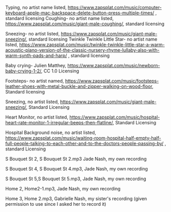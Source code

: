 Typing, no artist name listed, https://www.zapsplat.com/music/computer-keyboard-apple-mac-backspace-delete-button-press-multiple-times/ , standard licensing
Coughing- no artist name listed, https://www.zapsplat.com/music/giant-male-coughing/, standard licensing

Sneezing- no artist listed, https://www.zapsplat.com/music/giant-male-sneezing/, standard licensing
Twinkle Twinkle Little Star- no artist name listed, https://www.zapsplat.com/music/twinkle-twinkle-little-star-a-warm-acoustic-piano-version-of-the-classic-nursery-rhyme-lullaby-also-with-warm-synth-pads-and-harp/ , standard licensing

Baby crying- Julien Matthey, https://www.zapsplat.com/music/newborn-baby-crying-1-2/, CC 1.0 Licensing

Footsteps- no artist named, https://www.zapsplat.com/music/footsteps-leather-shoes-with-metal-buckle-and-zipper-walking-on-wood-floor, Standard licensing

Sneezing, no artist listed, https://www.zapsplat.com/music/giant-male-sneezing/, Standard Licensing

Heart Monitor, no artist listed, https://www.zapsplat.com/music/hospital-heart-rate-monitor-1-irregular-beeps-then-flatline/, Standard Licensing 

Hospital Background noise, no artist listed,  https://www.zapsplat.com/music/waiting-room-hospital-half-empty-half-full-people-talking-to-each-other-and-to-the-doctors-people-passing-by/ , standard Licensing 


S Bouquet St 2, S Bouquet St 2.mp3 Jade Nash, my own recording

S Bouquet St 4, S Bouquet St 4.mp3, Jade Nash, my own recording

S Bouquet St 5,S Bouquet St 5.mp3,  Jade Nash, my own recording

Home 2, Home2-1.mp3, Jade Nash, my own recording


Home 3, Home 2.mp3, Gabrielle Nash, my sister's recording (given permission to use since I asked her to record it)
